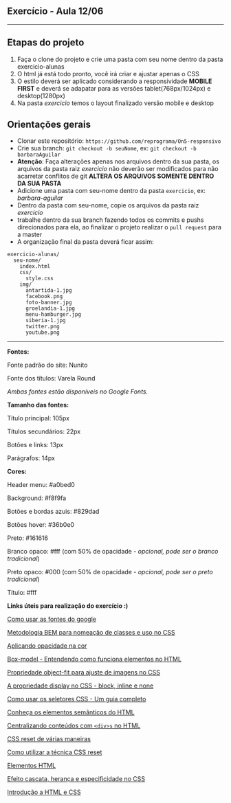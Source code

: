 ## Exercício - Aula 12/06

---

## Etapas do projeto

1. Faça o clone do projeto e crie uma pasta com seu nome dentro da pasta exercicio-alunas
2. O html já está todo pronto, você irá criar e ajustar apenas o CSS
3. O estilo deverá ser aplicado considerando a responsividade **MOBILE FIRST** e deverá se adapatar para as versões tablet(768px/1024px) e desktop(1280px)
4. Na pasta _exercicio_ temos o layout finalizado versão mobile e desktop

## Orientações gerais

- Clonar este repositório: `https://github.com/reprograma/On5-responsivo`
- Crie sua branch: `git checkout -b seuNome`, ex: `git checkout -b barbaraAguilar`
- **Atenção**: Faça alterações apenas nos arquivos dentro da sua pasta, os arquivos da pasta raiz _exercicio_ não deverão ser modificados para não acarretar conflitos de git **ALTERA OS ARQUIVOS SOMENTE DENTRO DA SUA PASTA**
- Adicione uma pasta com seu-nome dentro da pasta `exercicio`, ex: _barbara-aguilar_
- Dentro da pasta com seu-nome, copie os arquivos da pasta raiz _exercicio_
- trabalhe dentro da sua branch fazendo todos os commits e pushs direcionados para ela, ao finalizar o projeto realizar o `pull request` para a master
- A organização final da pasta deverá ficar assim:

```
exercicio-alunas/
  seu-nome/
    index.html
    css/
      style.css
    img/
      antartida-1.jpg
      facebook.png
      foto-banner.jpg
      groelandia-1.jpg
      menu-hamburger.jpg
      siberia-1.jpg
      twitter.png
      youtube.png
```

---

**Fontes:**

Fonte padrão do site: Nunito

Fonte dos títulos: Varela Round

_Ambas fontes estão disponíveis no Google Fonts._

**Tamanho das fontes:**

Título principal: 105px

Títulos secundários: 22px

Botões e links: 13px

Parágrafos: 14px

**Cores:**

Header menu: #a0bed0

Background: #f8f9fa

Botões e bordas azuis: #829dad

Botões hover: #36b0e0

Preto: #161616

Branco opaco: #fff (com 50% de opacidade - _opcional, pode ser o branco tradicional_)

Preto opaco: #000 (com 50% de opacidade - _opcional, pode ser o preto tradicional_)

Título: #fff

**Links úteis para realização do exercício :)**

[Como usar as fontes do google](https://www.anicasagrande.com.br/google-fonts-o-que-e-como-funciona-e-como-usar/)

[Metodologia BEM para nomeação de classes e uso no CSS](https://medium.com/@fnandaleite/metodologia-bem-para-css-b0d3269b4853)

[Aplicando opacidade na cor](https://developer.mozilla.org/pt-BR/docs/Web/CSS/opacity)

[Box-model - Entendendo como funciona elementos no HTML](https://tableless.github.io/iniciantes/manual/css/box-model.html)

[Propriedade object-fit para ajuste de imagens no CSS](https://cahfelix.com/entendendo-o-object-fit/)

[A propriedade display no CSS - block, inline e none](https://tableless.github.io/iniciantes/manual/css/display.html)

[Como usar os seletores CSS - Um guia completo](https://ayltoninacio.com.br/blog/como-usar-os-seletores-css-um-guia-completo)

[Conheça os elementos semânticos do HTML](https://www.devmedia.com.br/html-semantico-conheca-os-elementos-semanticos-da-html5/38065)

[Centralizando conteúdos com `<div>s` no HTML](https://www.devmedia.com.br/como-centralizar-divs-em-html-e-css/37568)

[CSS reset de várias maneiras](https://woliveiras.com.br/posts/css-reset-de-varias-maneiras/)

[Como utilizar a técnica CSS reset](https://www.devmedia.com.br/como-utilizar-a-tecnica-css-reset/26797)

[Elementos HTML](https://developer.mozilla.org/pt-BR/docs/Web/HTML/Element)

[Efeito cascata, herança e especificidade no CSS](https://tableless.com.br/efeito-cascata-e-especificidade-do-css/)

[Introdução a HTML e CSS](https://www.caelum.com.br/apostila-html-css-javascript/introducao-a-html-e-css/)
